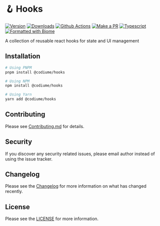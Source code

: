 # 🪝 Hooks

[![Version][version-badge]][npm]
[![Downloads][downloads-badge]][npm]
[![Github Actions][github-actions-badge]][github-actions]
[![Make a PR][makepr-badge]][makepr]
[![Typescript][typescript-badge]][npm]
[![Formatted with Biome][biome-badge]][biome]

A collection of reusable react hooks for state and UI management

## Installation

```bash
# Using PNPM
pnpm install @codiume/hooks

# Using NPM
npm install @codiume/hooks

# Using Yarn
yarn add @codiume/hooks
```

## Contributing

Please see [Contributing.md](CONTRIBUTING.md) for details.

## Security

If you discover any security related issues, please email author instead of using the issue tracker.

## Changelog

Please see the [Changelog](CHANGELOG.md) for more information on what has changed recently.

## License

Please see the [LICENSE](LICENSE) for more information.

[npm]: https://www.npmjs.com/package/@codiume/hooks
[version-badge]: https://img.shields.io/npm/v/%40codiume%2Fhooks.svg
[downloads-badge]: https://img.shields.io/npm/dt/%40codiume%2Fhooks
[github-actions]: https://github.com/codiume/hooks/actions/workflows/build.yml
[github-actions-badge]: https://github.com/codiume/hooks/actions/workflows/build.yml/badge.svg?branch=main
[typescript-badge]: https://img.shields.io/npm/types/%40codiume%2Fhooks
[makepr]: https://makeapullrequest.com
[makepr-badge]: https://img.shields.io/badge/PRs-welcome-brightgreen.svg?style=flat-square?style=flat
[biome]: https://biomejs.dev
[biome-badge]: https://img.shields.io/badge/Formatted_with-Biome-60a5fa?style=flat&logo=biome
